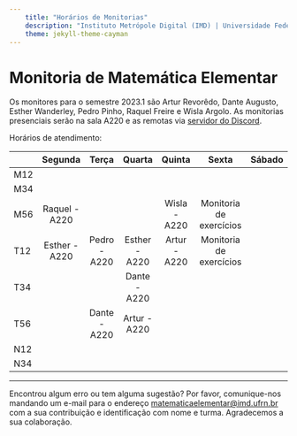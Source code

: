 ```yaml
---
    title: "Horários de Monitorias"
    description: "Instituto Metrópole Digital (IMD) | Universidade Federal do Rio Grande do Norte (UFRN)"
    theme: jekyll-theme-cayman
---
```

# Monitoria de Matemática Elementar
Os monitores para o semestre 2023.1 são Artur Revorêdo, Dante Augusto, Esther Wanderley, Pedro Pinho, Raquel Freire e Wisla Argolo. As monitorias presenciais serão na sala A220 e as remotas via [servidor do Discord](https://discord.gg/2YgTPJjk5Q).

Horários de atendimento:

|     | Segunda |   Terça  | Quarta |  Quinta  |   Sexta  | Sábado | 
|-----|:-------:|:--------:|:------:|:--------:|:--------:|:------:|
| M12 |         |          |        |          |          |        |
| M34 |         |          |        |          |          |        |
| M56 |Raquel - A220|        |        |Wisla - A220|Monitoria de exercícios|        |
| T12 |Esther - A220|Pedro - A220|Esther - A220|Artur - A220|Monitoria de exercícios|        |
| T34 |         |          |Dante - A220|         |          |        |
| T56 |         |Dante - A220|Artur - A220|          |          |        |
| N12 |         |          |        |          |          |        |
| N34 |         |          |        |          |          |        |

---
Encontrou algum erro ou tem alguma sugestão? Por favor, comunique-nos mandando um e-mail para o endereço [matematicaelementar@imd.ufrn.br](mailto:matematicaelementar@imd.ufrn.br) com a sua contribuição e identificação com nome e turma. Agradecemos a sua colaboração.
